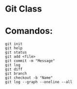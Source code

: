 Git Class
======
# Comandos:

```
git init
git help
git status
git add <file>
git commit -m "Message"
git log
git diff
git branch
git checkout -b "Name"
git log --graph --oneline --all
```
